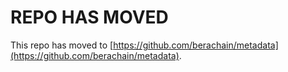 # REPO HAS MOVED

This repo has moved to [https://github.com/berachain/metadata](https://github.com/berachain/metadata).